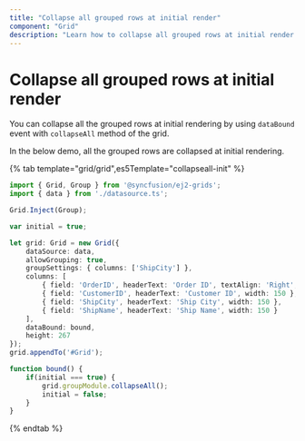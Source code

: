 ```yaml
---
title: "Collapse all grouped rows at initial render"
component: "Grid"
description: "Learn how to collapse all grouped rows at initial render."
---
```


# Collapse all grouped rows at initial render

You can collapse all the grouped rows at initial rendering by using `dataBound` event with  `collapseAll` method of the grid.

In the below demo, all the grouped rows are collapsed at initial rendering.

{% tab template="grid/grid",es5Template="collapseall-init" %}

```typescript
import { Grid, Group } from '@syncfusion/ej2-grids';
import { data } from './datasource.ts';

Grid.Inject(Group);

var initial = true;

let grid: Grid = new Grid({
    dataSource: data,
    allowGrouping: true,
    groupSettings: { columns: ['ShipCity'] },
    columns: [
        { field: 'OrderID', headerText: 'Order ID', textAlign: 'Right', width: 120 },
        { field: 'CustomerID', headerText: 'Customer ID', width: 150 },
        { field: 'ShipCity', headerText: 'Ship City', width: 150 },
        { field: 'ShipName', headerText: 'Ship Name', width: 150 }
    ],
    dataBound: bound,
    height: 267
});
grid.appendTo('#Grid');

function bound() {
    if(initial === true) {
        grid.groupModule.collapseAll();
        initial = false;
    }
}

```

{% endtab %}